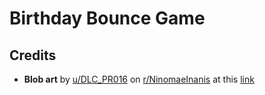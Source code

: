 # Birthday Bounce Game

## Credits

- **Blob art** by [u/DLC_PR016](https://www.reddit.com/user/DLC_PR016/) on [r/NinomaeInanis](https://www.reddit.com/r/NinomaeInanis/) at this [link](https://www.reddit.com/r/NinomaeInanis/comments/m8vkmo/made_a_takodachi_using_adobe_illustrator/)
